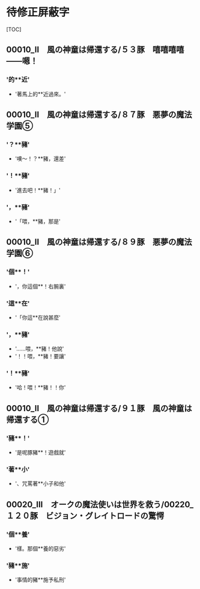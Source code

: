 # 待修正屏蔽字

[TOC]

## 00010_Ⅱ　風の神童は帰還する/５３豚　嘻嘻嘻嘻——嗯！

### '的**近'

- '著馬上的**近過來。'


## 00010_Ⅱ　風の神童は帰還する/８７豚　悪夢の魔法学園⑤

### '？**豬'

- '噢～！？**豬，還差'

### '！**豬'

- '進去吧！**豬！」'

### '，**豬'

- '「喂，**豬，那是'


## 00010_Ⅱ　風の神童は帰還する/８９豚　悪夢の魔法学園⑥

### '個**！'

- '，你這個**！右腕裏'

### '這**在'

- '「你這**在說甚麼'

### '，**豬'

- '……喂，**豬！他說'
- '！！喂，**豬！要讓'

### '！**豬'

- '哈！喂！**豬！！你'


## 00010_Ⅱ　風の神童は帰還する/９１豚　風の神童は帰還する①

### '豬**！'

- '是呢豚豬**！遊戲就'

### '著**小'

- '、咒罵著**小子和他'


## 00020_Ⅲ　オークの魔法使いは世界を救う/00220_１２０豚　ビジョン・グレイトロードの驚愕

### '個**養'

- '樣。那個**養的惡劣'

### '豬**施'

- '事情的豬**施予私刑'
